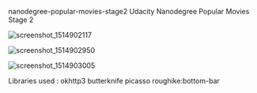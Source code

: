 nanodegree-popular-movies-stage2
Udacity Nanodegree Popular Movies Stage 2

![screenshot_1514902117](https://user-images.githubusercontent.com/31315735/34486267-a03726d8-efd7-11e7-819d-1e88a10f7c9d.png)

![screenshot_1514902950](https://user-images.githubusercontent.com/31315735/34486619-5dc5fd54-efd9-11e7-8639-bb8a8d271725.png)

![screenshot_1514903005](https://user-images.githubusercontent.com/31315735/34486624-60ba8c28-efd9-11e7-953f-ad723d5ae86d.png)

Libraries used :
okhttp3
butterknife
picasso
roughike:bottom-bar


